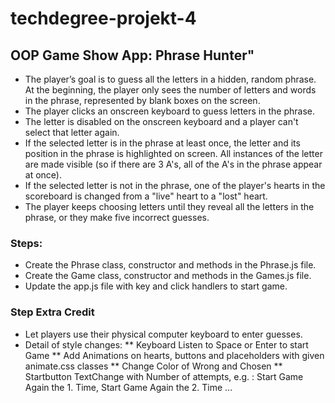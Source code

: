# techdegree-projekt-4

## OOP Game Show App: Phrase Hunter"

* The player’s goal is to guess all the letters in a hidden, random phrase. At the beginning, the player only sees the number of letters and words in the phrase, represented by blank boxes on the screen.
* The player clicks an onscreen keyboard to guess letters in the phrase.
* The letter is disabled on the onscreen keyboard and a player can't select that letter again.
* If the selected letter is in the phrase at least once, the letter and its position in the phrase is highlighted on screen. All instances of the letter are made visible (so if there are 3 A's, all of the A's in the phrase appear at once).
* If the selected letter is not in the phrase, one of the player's hearts in the scoreboard is changed from a "live" heart to a "lost" heart.
* The player keeps choosing letters until they reveal all the letters in the phrase, or they make five incorrect guesses.

### Steps:
* Create the Phrase class, constructor and methods in the Phrase.js file.
* Create the Game class, constructor and methods in the Games.js file.
* Update the app.js file with key and click handlers to start game.

### Step Extra Credit
* Let players use their physical computer keyboard to enter guesses.
* Detail of style changes:
** Keyboard Listen to Space or Enter to start Game
** Add Animations on hearts, buttons and placeholders with given animate.css classes
** Change Color of Wrong and Chosen
** Startbutton TextChange with Number of attempts, e.g. : Start Game Again the 1. Time, Start Game Again the 2. Time ...

